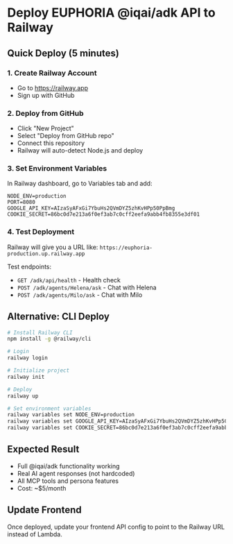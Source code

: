 # Deploy EUPHORIA @iqai/adk API to Railway

## Quick Deploy (5 minutes)

### 1. Create Railway Account
- Go to https://railway.app
- Sign up with GitHub

### 2. Deploy from GitHub
- Click "New Project" 
- Select "Deploy from GitHub repo"
- Connect this repository
- Railway will auto-detect Node.js and deploy

### 3. Set Environment Variables
In Railway dashboard, go to Variables tab and add:
```
NODE_ENV=production
PORT=8080
GOOGLE_API_KEY=AIzaSyAFxGi7YbuHs2QVmDYZ5zhKvHPp50PpBmg
COOKIE_SECRET=86bc0d7e213a6f0ef3ab7c0cff2eefa9abb4fb8355e3df01
```

### 4. Test Deployment
Railway will give you a URL like: `https://euphoria-production.up.railway.app`

Test endpoints:
- `GET /adk/api/health` - Health check
- `POST /adk/agents/Helena/ask` - Chat with Helena
- `POST /adk/agents/Milo/ask` - Chat with Milo

## Alternative: CLI Deploy

```bash
# Install Railway CLI
npm install -g @railway/cli

# Login
railway login

# Initialize project
railway init

# Deploy
railway up

# Set environment variables
railway variables set NODE_ENV=production
railway variables set GOOGLE_API_KEY=AIzaSyAFxGi7YbuHs2QVmDYZ5zhKvHPp50PpBmg
railway variables set COOKIE_SECRET=86bc0d7e213a6f0ef3ab7c0cff2eefa9abb4fb8355e3df01
```

## Expected Result
- Full @iqai/adk functionality working
- Real AI agent responses (not hardcoded)
- All MCP tools and persona features
- Cost: ~$5/month

## Update Frontend
Once deployed, update your frontend API config to point to the Railway URL instead of Lambda.
